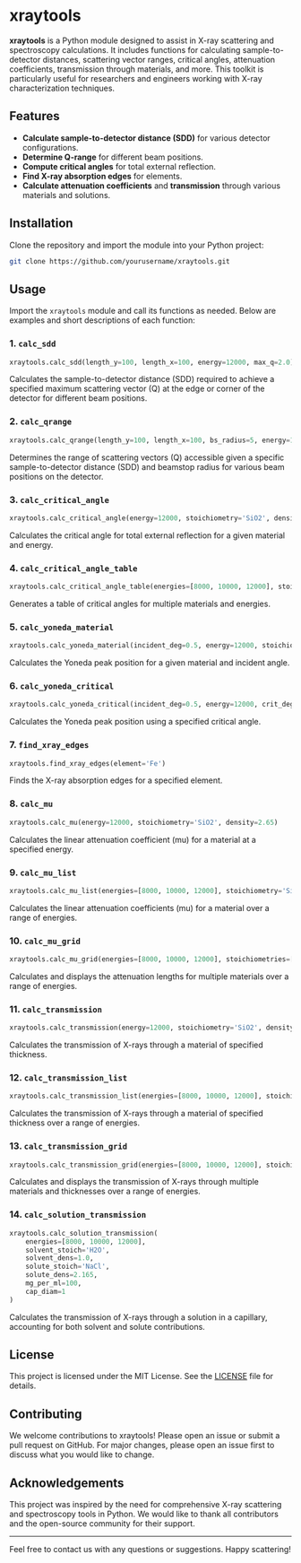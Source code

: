 
# xraytools

**xraytools** is a Python module designed to assist in X-ray scattering and spectroscopy calculations. It includes functions for calculating sample-to-detector distances, scattering vector ranges, critical angles, attenuation coefficients, transmission through materials, and more. This toolkit is particularly useful for researchers and engineers working with X-ray characterization techniques.

## Features

- **Calculate sample-to-detector distance (SDD)** for various detector configurations.
- **Determine Q-range** for different beam positions.
- **Compute critical angles** for total external reflection.
- **Find X-ray absorption edges** for elements.
- **Calculate attenuation coefficients** and **transmission** through various materials and solutions.

## Installation

Clone the repository and import the module into your Python project:

```bash
git clone https://github.com/yourusername/xraytools.git
```

## Usage

Import the `xraytools` module and call its functions as needed. Below are examples and short descriptions of each function:

### 1. `calc_sdd`

```python
xraytools.calc_sdd(length_y=100, length_x=100, energy=12000, max_q=2.0)
```

Calculates the sample-to-detector distance (SDD) required to achieve a specified maximum scattering vector (Q) at the edge or corner of the detector for different beam positions.

### 2. `calc_qrange`

```python
xraytools.calc_qrange(length_y=100, length_x=100, bs_radius=5, energy=12000, sdd=500)
```

Determines the range of scattering vectors (Q) accessible given a specific sample-to-detector distance (SDD) and beamstop radius for various beam positions on the detector.

### 3. `calc_critical_angle`

```python
xraytools.calc_critical_angle(energy=12000, stoichiometry='SiO2', density=2.65)
```

Calculates the critical angle for total external reflection for a given material and energy.

### 4. `calc_critical_angle_table`

```python
xraytools.calc_critical_angle_table(energies=[8000, 10000, 12000], stoichiometries=['SiO2', 'Al2O3'], densities=[2.65, 3.95])
```

Generates a table of critical angles for multiple materials and energies.

### 5. `calc_yoneda_material`

```python
xraytools.calc_yoneda_material(incident_deg=0.5, energy=12000, stoichiometry='SiO2', density=2.65)
```

Calculates the Yoneda peak position for a given material and incident angle.

### 6. `calc_yoneda_critical`

```python
xraytools.calc_yoneda_critical(incident_deg=0.5, energy=12000, crit_deg=0.2)
```

Calculates the Yoneda peak position using a specified critical angle.

### 7. `find_xray_edges`

```python
xraytools.find_xray_edges(element='Fe')
```

Finds the X-ray absorption edges for a specified element.

### 8. `calc_mu`

```python
xraytools.calc_mu(energy=12000, stoichiometry='SiO2', density=2.65)
```

Calculates the linear attenuation coefficient (mu) for a material at a specified energy.

### 9. `calc_mu_list`

```python
xraytools.calc_mu_list(energies=[8000, 10000, 12000], stoichiometry='SiO2', density=2.65)
```

Calculates the linear attenuation coefficients (mu) for a material over a range of energies.

### 10. `calc_mu_grid`

```python
xraytools.calc_mu_grid(energies=[8000, 10000, 12000], stoichiometries=['SiO2', 'Al2O3'], densities=[2.65, 3.95])
```

Calculates and displays the attenuation lengths for multiple materials over a range of energies.

### 11. `calc_transmission`

```python
xraytools.calc_transmission(energy=12000, stoichiometry='SiO2', density=2.65, thickness=1)
```

Calculates the transmission of X-rays through a material of specified thickness.

### 12. `calc_transmission_list`

```python
xraytools.calc_transmission_list(energies=[8000, 10000, 12000], stoichiometry='SiO2', density=2.65, thickness=1)
```

Calculates the transmission of X-rays through a material of specified thickness over a range of energies.

### 13. `calc_transmission_grid`

```python
xraytools.calc_transmission_grid(energies=[8000, 10000, 12000], stoichiometries=['SiO2', 'Al2O3'], densities=[2.65, 3.95], thicknesses=[1, 2])
```

Calculates and displays the transmission of X-rays through multiple materials and thicknesses over a range of energies.

### 14. `calc_solution_transmission`

```python
xraytools.calc_solution_transmission(
    energies=[8000, 10000, 12000],
    solvent_stoich='H2O', 
    solvent_dens=1.0, 
    solute_stoich='NaCl', 
    solute_dens=2.165, 
    mg_per_ml=100, 
    cap_diam=1
)
```

Calculates the transmission of X-rays through a solution in a capillary, accounting for both solvent and solute contributions.

## License

This project is licensed under the MIT License. See the [LICENSE](LICENSE) file for details.

## Contributing

We welcome contributions to xraytools! Please open an issue or submit a pull request on GitHub. For major changes, please open an issue first to discuss what you would like to change.

## Acknowledgements

This project was inspired by the need for comprehensive X-ray scattering and spectroscopy tools in Python. We would like to thank all contributors and the open-source community for their support.

---

Feel free to contact us with any questions or suggestions. Happy scattering!
